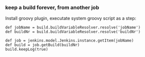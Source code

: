 ### keep a build forever, from another job

Install groovy plugin, executate system groovy script as a step:

    def jobName = build.buildVariableResolver.resolve('jobName')
    def buildNr = build.buildVariableResolver.resolve('buildNr')

    def job = jenkins.model.Jenkins.instance.getItem(jobName)
    def build = job.getBuild(buildNr)
    build.keepLog(true)
